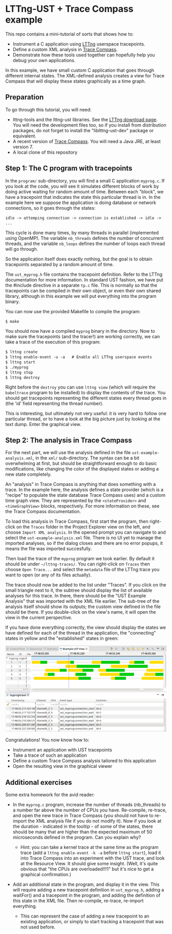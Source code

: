 LTTng-UST + Trace Compass example
=================================

This repo contains a mini-tutorial of sorts that shows how to:
* Instrument a C application using [LTTng](http://lttng.org/) userspace tracepoints.
* Define a custom XML analysis in [Trace Compass](http://eclipse.org/tracecompass).
* Demonstrate how these tools used together can hopefully help you debug your own applications.

In this example, we have small custom C application that goes through different
internal states. The XML-defined analysis creates a view for Trace Compass that
will display these states graphically as a time graph.


Preparation
-----------

To go through this tutorial, you will need:
* lttng-tools and the lttng-ust libraries. See the [LTTng download page](http://lttng.org/download/).
  You will need the development files too, so if you install from distribution
  packages, do not forget to install the "liblttng-ust-dev" package or equivalent.
* A recent version of [Trace Compass](http://projects.eclipse.org/projects/tools.tracecompass/downloads).
  You will need a Java JRE, at least version 7.
* A local clone of this repository

Step 1: The C program with tracepoints
--------------------------------------

In the `program/` sub-directory, you will find a small C application `myprog.c`.
If you look at the code, you will see it simulates different blocks of work by
doing active waiting for random amount of time. Between each "block", we have a
tracepoint that indicates the state this particular thread is in. In the example
here we suppose the application is doing database or network connections, so it
goes through the states:

    idle -> attemping connection -> connection is established -> idle -> ...

This cycle is done many times, by many threads in parallel (implemented using
OpenMP). The variable `nb_threads` defines the number of concurrent threads, and
the variable `nb_loops` defines the number of loops each thread will go through.

So the application itself does exactly nothing, but the goal is to obtain
tracepoints separated by a random amount of time.

The `ust_myprog.h` file contains the tracepoint definition. Refer to the LTTng
documentation for more information. In standard UST fashion, we have put the
\#include directive in a separate `tp.c` file. This is normally so that the
tracepoints can be compiled in their own object, or even their own shared
library, although in this example we will put everything into the program
binary.

You can now use the provided Makefile to compile the program:

    $ make

You should now have a compiled `myprog` binary in the directory. Now to make
sure the tracepoints (and the tracer!) are working correctly, we can take a
trace of the execution of this program:

    $ lttng create
    $ lttng enable-event -u -a   # Enable all LTTng userspace events
    $ lttng start
    $ ./myprog
    $ lttng stop
    $ lttng destroy

Right before the `destroy` you can use `lttng view` (which will require the
`babeltrace` program to be installed) to display the contents of the trace. You
should get tracepoints representing the different states every thread goes in
(the 'id' field representing the thread number).

This is interesting, but ultimately not very useful: it is very hard to follow
one particular thread, or to have a look at the big picture just by looking at
the text dump. Enter the graphical view.

Step 2: The analysis in Trace Compass
-------------------------------------

For the next part, we will use the analysis defined in the file
`ust-example-analysis.xml`, in the `xml/` sub-directory. The syntax can be a bit
overwhelming at first, but should be straightforward enough to do basic
modifications, like changing the color of the displayed states or adding a new
state completely.

An "analysis" in Trace Compass is anything that does something with a trace. In
the example here, the analysis defines a state provider (which is a "recipe" to
populate the state database Trace Compass uses) and a custom time graph view.
They are represented by the `<stateProvider>` and `<timeGraphView>` blocks,
respectively. For more information on these, see the Trace Compass
documentation.

To load this analysis in Trace Compass, first start the program, then
right-click on the `Traces` folder in the Project Explorer view on the left, and
choose `Import XML analysis`. In the opened prompt you can navigate to and
select the `ust-example-analysis.xml` file. There is no UI yet to manage the
imported analyses, so if the dialog closes and there are no error popups, it
means the file was imported succesfully.

Then load the trace of the `myprog` program we took earlier. By default it
should be under `~/lttng-traces/`. You can right-click on `Traces` then choose
`Open Trace...` and select the `metadata` file of the LTTng trace you want to
open (or any of its files actually).

The trace should now be added to the list under "Traces". If you click on the
small triangle next to it, the subtree should display the list of available
analyses for this trace. In there, there should be the "UST Example Analysis"
that was imported with the XML file earlier. The sub-tree of the analysis itself
should show its outputs; the custom view defined in the file should be there.
If you double-click on the view's name, it will open the view in the current
perspective.

If you have done everything correctly, the view should display the states we
have defined for each of the thread in the application, the "connecting" states
in yellow and the "established" states in green:

![Expected results](results.png)

Congratulations! You now know how to:
* Instrument an application with UST tracepoints
* Take a trace of such an application
* Define a custom Trace Compass analysis tailored to this application
* Open the resulting view in the graphical viewer

Additional exercises
--------------------

Some extra homework for the avid reader:

* In the `myprog.c` program, increase the number of threads (nb_threads) to a
  number far above the number of CPUs you have. Re-compile, re-trace, and open
  the new trace in Trace Compass (you should not have to re-import the XML
  analysis file if you do not modify it). Now if you look at the duration
  \- indicated in the tooltip \- of some of the states, there should be many that
  are higher than the expected maximum of 50 microseconds defined in the
  program. Can you explain why?

  * Hint: you can take a kernel trace at the same time as the program trace
    (add a `lttng enable-event -k -a` before `lttng start`), load it into Trace
    Compass into an experiment with the UST trace, and look at the Resource View.
    It should give some insight. (Well, it's quite obvious that "the CPUs are
    overloaded!!!1" but it's nice to get a graphical confirmation.)

* Add an additional state in the program, and display it in the view. This will
  require adding a new tracepoint definition in `ust_myprog.h`, adding a
  waitFor() and a tracepoint in the program, and adding the definition of this
  state in the XML file. Then re-compile, re-trace, re-import everything.

  * This can represent the case of adding a new tracepoint to an existing
    application, or simply to start tracking a tracepoint that was not used
    before.
